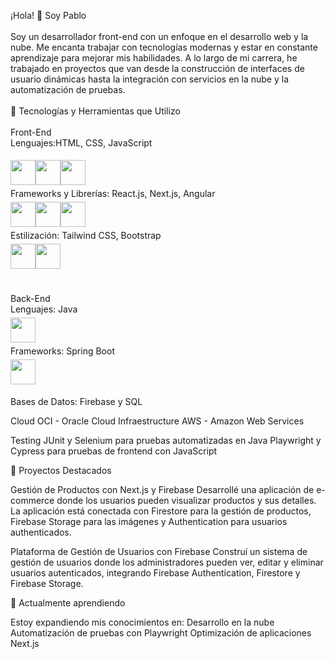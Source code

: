 ¡Hola! 👋 Soy Pablo
<br />
<br />
Soy un desarrollador front-end con un enfoque en el desarrollo web y la nube. Me encanta trabajar con tecnologías modernas y estar en constante aprendizaje para mejorar mis habilidades. A lo largo de mi carrera, he trabajado en proyectos que van desde la construcción de interfaces de usuario dinámicas hasta la integración con servicios en la nube y la automatización de pruebas.
<br />
<br />
🚀 Tecnologías y Herramientas que Utilizo
<br />
<br />
Front-End
<br />
Lenguajes:HTML, CSS, JavaScript
<div style="display:flex; padding-top:5px; padding-bottom:5px;">
          <img loading="lazy" src="https://cdn.jsdelivr.net/gh/devicons/devicon@latest/icons/html5/html5-original-wordmark.svg" width="40" height="40"/>
          <img loading="lazy" src="https://cdn.jsdelivr.net/gh/devicons/devicon@latest/icons/css3/css3-original-wordmark.svg" width="40" height="40"/>     
          <img loading="lazy" src="https://cdn.jsdelivr.net/gh/devicons/devicon@latest/icons/javascript/javascript-original.svg" width="40" height="40"/>
</div>       
Frameworks y Librerías: React.js, Next.js, Angular
<div style="display:flex; padding-top:5px; padding-bottom:5px;">
          <img loading="lazy" src="https://cdn.jsdelivr.net/gh/devicons/devicon@latest/icons/react/react-original-wordmark.svg" width="40" height="40"/>
          <img loading="lazy" src="https://cdn.jsdelivr.net/gh/devicons/devicon@latest/icons/nextjs/nextjs-plain.svg" width="40" height="40"/>
          <img loading="lazy" src="https://cdn.jsdelivr.net/gh/devicons/devicon@latest/icons/angular/angular-original.svg" width="40" height="40"/>
</div>  
Estilización: Tailwind CSS, Bootstrap
<div style="display:flex; padding-top:5px; padding-bottom:5px;">
          <img loading="lazy" src="https://cdn.jsdelivr.net/gh/devicons/devicon@latest/icons/tailwindcss/tailwindcss-original.svg" width="40" height="40"/>
          <img loading="lazy" src="https://cdn.jsdelivr.net/gh/devicons/devicon@latest/icons/bootstrap/bootstrap-original.svg" width="40" height="40"/>
</div>
<br />
<br />  
Back-End
<br />
Lenguajes: Java
<div style="display:flex; padding-top:5px; padding-bottom:5px;">
          <img loading="lazy" src="https://cdn.jsdelivr.net/gh/devicons/devicon@latest/icons/java/java-original-wordmark.svg" width="40" height="40"/>
</div>
Frameworks: Spring Boot
<div style="display:flex; padding-top:5px; padding-bottom:5px;">
          <img loading="lazy" src="https://cdn.jsdelivr.net/gh/devicons/devicon@latest/icons/spring/spring-original.svg" width="40" height="40"/>
</div>

Bases de Datos: Firebase y SQL

Cloud
OCI - Oracle Cloud Infraestructure
AWS - Amazon Web Services

Testing
JUnit y Selenium para pruebas automatizadas en Java
Playwright y Cypress para pruebas de frontend con JavaScript



💼 Proyectos Destacados

Gestión de Productos con Next.js y Firebase
Desarrollé una aplicación de e-commerce donde los usuarios pueden visualizar productos y sus detalles. La aplicación está conectada con Firestore para la gestión de productos, Firebase Storage para las imágenes y Authentication para usuarios authenticados.


Plataforma de Gestión de Usuarios con Firebase
Construí un sistema de gestión de usuarios donde los administradores pueden ver, editar y eliminar usuarios autenticados, integrando Firebase Authentication, Firestore y Firebase Storage.



🌱 Actualmente aprendiendo

Estoy expandiendo mis conocimientos en:
Desarrollo en la nube
Automatización de pruebas con Playwright
Optimización de aplicaciones Next.js

